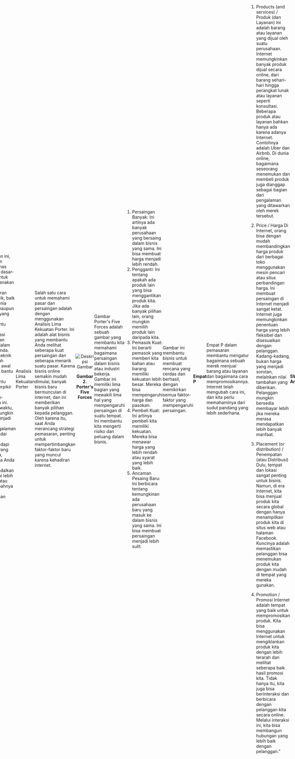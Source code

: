 # Modul Kuliah Minggu Ke 1 - Pengantar Pemasaran Digital

Dosen Pengampu : **Arif Wicaksono Septyanto**<br>

Tujuan :
- Mampu memahami pemasaran, pemasaran digital dan membedakan strategi bisnis dan strategi pemasaran 

## 1. Berpikir Startergy dan Kontek Pemasaran Digital
### 1.1 Pengantar

Bayangkan Anda sedang bermain catur. Ketika Anda memikirkan cara terbaik untuk bermain selama beberapa waktu, itu disebut strategi. Strategi ini memberitahu Anda arah yang paling baik untuk pergi. Ini juga memberi tahu Anda langkah-langkah apa yang harus Anda ambil untuk mencapai tujuan Anda dalam permainan.

Pikirkan tentang strategi ini seperti cara Anda berpikir saat bermain permainan atau berada dalam situasi sulit. Anda menggunakan kekuatan Anda dan situasi di sekitar Anda untuk membantu Anda menang atau berhasil.

Di dunia pemasaran, strategi dimulai dengan memahami apa yang ingin dicapai oleh bisnis. Ini bisa menjadi mencapai tujuan tertentu atau memecahkan masalah tertentu. Kemudian, strategi pemasaran mempertimbangkan situasi di mana bisnis beroperasi dan bersaing dengan yang lain. Kemudian, strategi ini menjelaskan cara-cara penting di mana bisnis dapat menjadi lebih baik daripada pesaingnya dan menambah nilai kepada pelanggan.

Pikirkan tentang ini seperti cara perusahaan memikirkan cara menjual produk atau layanan mereka. Mereka memikirkan cara terbaik untuk menarik pelanggan dan membuat bisnis mereka sukses. Dulu, saat TV baru muncul dan belum banyak diketahui, ada orang-orang yang khusus merencanakan cara beriklan di TV untuk suatu merek. Seiring berjalannya waktu, cara beriklan di TV ini menjadi bagian dari rencana pemasaran keseluruhan. Hal yang sama terjadi dengan dunia digital. Pemikiran tentang bagaimana menggunakan teknologi digital seharusnya sudah ada di dalam rencana pemasaran sejak awal. Di bab ini, kita akan membahas tentang rencana khusus untuk teknologi digital dan bagaimana teknologi ini mempengaruhi cara kita mendekati pelanggan dan menyelesaikan masalah pemasaran.

!!![] Bisnis adalah aktivitas ekonomi yang melibatkan produksi, distribusi, dan pertukaran barang atau jasa dengan tujuan untuk mendapatkan keuntungan. Tujuan utama dari bisnis adalah untuk menghasilkan pendapatan yang lebih besar daripada biaya yang dikeluarkan, sehingga menciptakan keuntungan.

### 1.2 Istilah dan Konsep

<!DOCTYPE html>
<html>
<head>
</head>
<body>

<table style="border-collapse: collapse; width: 50%; margin: auto; border: 1px solid black;">
    <tr style="background-color: #f2f2f2;">
        <th style="padding: 10px; text-align: left;">Istilah</th>
        <th style="padding: 10px; text-align: left;">Definisi</th>
    </tr>
    <tr>
        <td style="padding: 10px; border-bottom: 1px solid black;">Cluetrain Manifesto</td>
        <td style="padding: 10px; border-bottom: 1px solid black;">seperangkat 95 tesis yang diorganisir sebagai seruan untuk tindakan (CTA) bagi bisnis yang beroperasi dalam pasar yang baru terhubung. Dalam hal ini, "Cluetrain Manifesto" merupakan kumpulan gagasan yang mendorong bisnis untuk beradaptasi dengan lingkungan bisnis yang semakin terhubung dan berubah.</td>
    </tr>
    <tr>
        <td style="padding: 10px; border-bottom: 1px solid black;">Market share</td>
        <td style="padding: 10px; border-bottom: 1px solid black;">Pangsa pasar adalah dalam manajemen strategis dan pemasaran, persentase atau proporsi dari total pasar yang tersedia atau segmen pasar yang dilayani oleh sebuah perusahaan.</td>
    </tr>
    <tr>
        <td style="padding: 10px; border-bottom: 1px solid black;">Metric</td>
        <td style="padding: 10px; border-bottom: 1px solid black;">Satuan pengukuran</td>
    </tr>
    <tr>
        <td style="padding: 10px; border-bottom: 1px solid black;">Pay per click (PPC)</td>
        <td style="padding: 10px; border-bottom: 1px solid black;">Pay per click (PPC) adalah iklan di mana pengiklan hanya membayar untuk setiap kali klik pada iklan mereka, bukan untuk kesempatan iklan tersebut dilihat atau ditampilkan.</td>
    </tr>
    <tr>
        <td style="padding: 10px; border-bottom: 1px solid black;">Return on investment (ROI)</td>
        <td style="padding: 10px; border-bottom: 1px solid black;">rasio antara biaya dan keuntungan.</td>
    </tr>
    <tr>
        <td style="padding: 10px; border-bottom: 1px solid black;">Search engine optimisation (SEO)</td>
        <td style="padding: 10px; border-bottom: 1px solid black;">praktik yang bertujuan untuk meningkatkan peringkat sebuah situs web untuk kata kunci tertentu di mesin pencari.</td>
    </tr>
    <tr>
        <td style="padding: 10px; border-bottom: 1px solid black;">Short Message Service (SMS)</td>
        <td style="padding: 10px; border-bottom: 1px solid black;">pesan elektronik yang dikirim melalui jaringan seluler.</td>
    </tr>
    <tr>
        <td style="padding: 10px; border-bottom: 1px solid black;">Strategy</td>
        <td style="padding: 10px; border-bottom: 1px solid black;">seperangkat gagasan yang menguraikan bagaimana suatu lini produk atau merek akan mencapai tujuannya. Ini membimbing keputusan tentang cara membuat, mendistribusikan, mempromosikan, dan menentukan harga produk atau layanan tersebut.</td>
    </tr>
    <tr>
        <td style="padding: 10px;">Tactic</td>
        <td style="padding: 10px;">tindakan atau metode tertentu yang berkontribusi pada pencapaian suatu tujuan.</td>
    </tr>
</table>

</body>
</html>

### 1.3 Apa itu Pemasaran?

Pemasaran adalah tentang membuat orang ingin dan butuh produk, layanan, atau gagasan yang Anda miliki, dan memberikannya kepada mereka. Jika semua berjalan baik, keinginan ini akan berubah menjadi pembelian, dan pada akhirnya, uang masuk ke bisnis Anda.

Pada tahun 2012, Dr. Philip Kotler menggambarkan pemasaran sebagai "Ilmu dan seni untuk mengeksplorasi, menciptakan, dan memberikan nilai kepada pelanggan agar kebutuhan mereka terpenuhi dan bisnis bisa mendapatkan keuntungan. Pemasaran mencari tahu apa yang orang butuhkan dan inginkan. Ini juga mengukur seberapa besar pasar yang ditemukan dan potensi pendapatannya."

Asosiasi Pemasaran Amerika (AMA) mengatakan pemasaran adalah "Kegiatan, institusi, dan proses untuk menciptakan, berkomunikasi, menyampaikan, dan tukar-menukar penawaran yang berharga bagi pelanggan, klien, mitra, dan masyarakat."

Agar orang mau membeli produk atau layanan Anda, atau menganggap bisnis Anda lebih baik dari pesaing, Anda perlu memberikan manfaat dan nilai yang berguna bagi mereka. Cara Anda mendesain produk atau layanan juga bagian dari pemasaran. Nilai yang Anda berikan harus sepadan atau bahkan lebih besar daripada harga yang mereka bayar. Melakukan ini secara konsisten akan membuat orang semakin percaya dan setia pada merek Anda, dan akan membangun reputasi yang kuat.

### 1.4 Apa Itu Pemasaran Digital

Bagaimana pemasaran digital berhubungan dengan penjelasan ini? Sebenarnya, tidak ada perbedaan antara pemasaran 'biasa' dan pemasaran digital. Keduanya sama, hanya saja pemasaran digital melibatkan penggunaan media elektronik.
Pada akhirnya, tujuan dari semua jenis pemasaran adalah untuk menjaga dan memperluas basis pelanggan serta mendorong penjualan di masa depan. Alat komunikasi digital membantu menghubungkan dan membangun hubungan jangka panjang dengan pelanggan.
Apa itu yang dimaksud dengan 'digital'? Bud Caddell mendefinisikannya sebagai "Lapisan yang memungkinkan pengguna memilih pengalaman mereka sendiri di semua media, dan memberikan kemampuan kepada pemasar untuk menghubungkan media, mendapatkan umpan balik, mengulangi pesan, dan membangun hubungan" (Caddell, 2013). Dengan kata lain, 'digital' adalah cara untuk mengeksplorasi konten dan ide (bagi pengguna) serta menghubungkan dan memahami pelanggan (bagi pemasar).
Pemasaran digital punya kekuatan yang penting. Pertama, Anda bisa membagi audiens dengan sangat tepat, bahkan sampai mengetahui di mana mereka berada dan bagaimana mereka berinteraksi dengan merek sebelumnya. Ini artinya pesan yang Anda kirim bisa diatur sesuai dengan kebutuhan mereka.
Kedua, di dunia digital hampir semua hal bisa dihitung. Setiap kali pelanggan melakukan klik atau tindakan, bisa dihitung dengan baik. Anda bisa dengan jelas melihat bagaimana kampanye Anda berjalan, saluran apa yang memberikan hasil terbaik, dan di mana sebaiknya Anda fokus. Secara keseluruhan, kemampuan untuk mengumpulkan data tentang pengalaman pelanggan akan sangat membantu dalam mengambil keputusan yang didasarkan pada informasi yang akurat.

Pemasaran di Internet bisa mencakup segala hal. Mulai dari menempatkan dan mempromosikan produk serta layanan, hingga melakukan pembelian, distribusi, dan pelayanan. Internet memberikan banyak pilihan, pengaruh, dan kekuatan kepada konsumen. Merek-merek selalu punya cara baru untuk menjual, produk dan layanan baru untuk dijual, dan pasar-pasar baru untuk dituju.

Pemasaran digital membantu menciptakan keinginan dari konsumen dengan menggunakan daya tarik dari internet yang terhubung dan interaktif. Ini memungkinkan pertukaran uang, tapi lebih dari itu, memungkinkan pertukaran perhatian untuk mendapatkan nilai.

Pikirkan tentang ini seperti Anda sedang menukar sesuatu yang berharga.
Dalam pemasaran tradisional, kita menciptakan produk atau layanan yang dibutuhkan oleh orang, lalu menyediakannya. Tetapi dalam pemasaran digital, kita menciptakan keinginan baru pada orang melalui kekuatan internet, dan kemudian menciptakan solusi kreatif untuk memenuhi keinginan tersebut.

Merek yang ada di dunia internet bisa mendapatkan nilai yang berarti. Ini bisa berupa perhatian, waktu yang dihabiskan oleh konsumen untuk terlibat dengan merek, serta dukungan dari mereka. Bagi pengguna atau konsumen, nilai ini bisa ditambahkan dalam bentuk hiburan yang mereka nikmati, pengetahuan yang didapat dari konten yang bermanfaat, dan manfaat yang mereka peroleh dari produk atau layanan tersebut. Merek juga membangun rasa loyalitas di antara pengguna yang sungguh-sungguh menyukai produk atau layanan mereka. Namun, penting bagi merek untuk sejalan dengan nilai-nilai dan tujuan konsumen. Konsumen akan lebih cenderung menyukai produk dan layanan jika pengalaman yang mereka dapatkan sesuai dengan apa yang mereka butuhkan, bukan hanya apa yang merek ingin tampilkan.

### 1.5 Memahami Strategi Pemasaran

Sebelum kita bicara tentang strategi pemasaran, mari kita berhenti sejenak dan pikirkan tentang bisnis dan merek yang sedang kita bicarakan. Tujuan utama dari bisnis apapun sebenarnya adalah untuk menghasilkan uang, entah bagaimana caranya. Jadi, strategi bisnis ini bertanya, 'Apa tantangan bisnis kita yang membuat kita sulit mendapatkan lebih banyak pendapatan?' dan juga, 'Apa tujuan bisnis kita yang harus kita capai untuk menambah uang di rekening kita?'

Merek itu seperti 'wadah' yang membawa nilai di dalamnya. Merek ini memberikan alasan mengapa bisnis itu penting, apa tujuan bisnis itu, dan nilai apa yang bisnis tersebut berikan kepada orang.

Nah, bagaimana dengan definisi merek? Bayangkan merek sebagai tanda pengenal. Ini bisa berupa nama, gambar, simbol, atau fitur lain yang membuat barang atau layanan kita berbeda dari yang lain. Misalnya, merek adalah seperti 'alasan' mengapa seseorang memilih produk atau layanan kita dibandingkan dengan yang lain.

Lalu, bagaimana kita mengukur nilai dari merek? Nah, kita bisa melihat seberapa dikenalnya merek itu oleh orang. Apakah merek itu punya hubungan positif dan nilai yang dirasakan? Dan juga, seberapa setia orang kepada merek itu?

Setelah kita tahu jawaban-jawaban dari pertanyaan-pertanyaan ini, kita bisa merancang strategi pemasaran untuk mengatasi tantangan atau mencapai tujuan yang telah kita temukan.

Jadi, apa sih strategi pemasaran itu? Nah, tujuannya adalah menentukan hal paling mendasar tentang bisnis kita, lalu mencari cara mengatasi tantangan atau mencapai tujuan yang telah kita temukan. Strategi yang bagus melibatkan mengambil keputusan-keputusan yang cerdas tentang bagaimana cara mempromosikan merek, produk, atau layanan kita. Namun, ingat ya, merek yang mencoba menjadi 'semua hal' untuk semua orang bisa kehilangan fokus atau kejelasan tentang nilai yang dimiliki.

Contoh sederhana, bayangkan maskapai penerbangan baru. Mereka harus berpikir bagaimana caranya memberi nilai tambahan di pasar dan membedakan diri dari pesaing. Apakah mereka menawarkan penerbangan domestik atau internasional? Apakah mereka menargetkan pelancong anggaran atau pelancong bisnis internasional? Dan bagaimana cara mereka menyampaikan layanan ini? Setiap keputusan ini akan membawa mereka ke arah yang berbeda.

Tapi untuk membuat keputusan-keputusan ini, orang yang merancang strategi harus memahami kondisi di mana merek beroperasi. Mereka harus bertanya, 'Faktor-faktor apa yang mempengaruhi bisnis ini?' Nah, ini artinya mereka harus menganalisis empat hal: lingkungan, bisnis itu sendiri, pelanggan, dan pesaing.

Intinya, mereka perlu mengerti keadaan sekitar merek tersebut. Misalnya, bagaimana kondisi ekonomi global, atau perkembangan di industri mereka? Semua merek akan memiliki kondisi tertentu yang perlu diperhatikan, tergantung pada jenis produk atau layanannya.

Jadi, ketika mereka tahu bagaimana kondisi sekitar merek tersebut, mereka bisa merancang strategi pemasaran yang sesuai dengan tantangan atau tujuan yang ditemukan.

Tujuannya adalah mencapai pelanggan dengan pesan pemasaran yang tepat sesuai tahap perjalanan mereka. Misalnya, saat seseorang sedang menjelajahi, kita ingin memberikan pesan yang menginspirasi, tapi ketika mereka hampir siap membeli, pesan lebih fokus pada fitur dan keuntungan langsung, seperti harga yang lebih murah.

Pahami Pesaing
Yang penting juga adalah tahu siapa lagi yang berusaha menjangkau calon pelanggan Anda, apa yang mereka tawarkan, dan bagaimana Anda bisa menantang atau belajar dari mereka. Banyak pesaing menawarkan produk serupa kepada pelanggan, bahkan dengan produk yang mirip.

Penempatan merek membuat merek Anda unik di mata orang. Ini tidak mungkin dilakukan tanpa mengetahui cara pesaing meletakkan merek mereka.

Di Internet, pesaing Anda tidak hanya yang ingin mendapatkan uang pelanggan Anda, tetapi juga yang menarik perhatian mereka. Karena ada banyak konten digital yang dibuat setiap hari, sumber daya yang paling langka adalah waktu, perhatian, dan fokus.

Saat mempertimbangkan pesaing, juga perlu melihat apa yang bisa menggantikan produk Anda. Internet telah mengubah beberapa industri dengan cepat, artinya orang bisa langsung ke bisnis tanpa melalui perantara (seperti dalam industri perjalanan). Untuk tetap maju, perlu melihat potensi perubahan dalam industri Anda dan pemain yang ada sekarang.

Strategi Pemasaran Digital
Setelah Anda tahu apa tantangan atau tujuan bisnisnya, Anda bisa merencanakan cara menggunakan saluran digital untuk mencapainya.

Pemasaran digital seharusnya tidak terpisah dari strategi inti. Pemasaran digital mengadaptasi prinsip-prinsip pemasaran tradisional menggunakan kesempatan dan tantangan yang ditawarkan media digital.

Strategi pemasaran seharusnya selalu berkembang. Karena Internet memungkinkan umpan balik instan dan pengumpulan data, pemasar harus terus memperbaiki upaya pemasaran online mereka.

Pentingnya berpikir dari perspektif pengguna, artinya memikirkan kebutuhan pengguna dalam semua keputusan, saat membangun strategi pemasaran yang sukses. Pemasar modern memiliki banyak pilihan taktis dan juga cara unik untuk mengukur efektivitas strategi dan taktik yang dipilih. Digital memungkinkan interaksi dan keterlibatan konsumen lebih banyak daripada sebelumnya, jadi penting untuk memikirkan cara merek bisa menciptakan pengalaman interaktif bagi konsumen, bukan hanya mengirimkan pesan.

Kenyataan bahwa pemasaran digital sangat empiris adalah kekuatan utamanya. Segala sesuatu bisa diukur, dari tindakan, perilaku, hingga hasil. Alat analisis juga bisa digunakan untuk melihat perasaan pengguna terhadap hal-hal tertentu secara online.

Ini berarti pemasar harus terus mengukur dan beradaptasi untuk hasil terbaik. Dalam strategi apa pun, harus ada kerangka pengujian dan fleksibilitas dalam medium yang berubah seperti perilaku pengguna.

Jika kita lihat strategi sebagai 'rencana tindakan untuk mencapai tujuan tertentu', hasil yang diinginkan dari strategi pemasaran digital akan sejalan dengan tujuan atau tantangan pembangunan bisnis dan merek organisasi Anda secara keseluruhan. Misalnya, jika salah satu tujuan utama adalah mendapatkan klien baru, tujuan pemasaran digitalnya bisa berupa meningkatkan kesadaran merek secara online.

<div align="center">
  <img src="/Img/piramid.png" alt="Deskripsi Gambar" width="300" height="200">
  <p><strong>Gambar 1. Menggambarkan tentang pemahaman terhadap merek bisnis</strong></p>
</div>

Gambar ini berasal dari sumber yang disebut Noesis Marketing tahun 2011. Pada gambar tersebut, terdapat tampilan sebuah piramid yang memiliki tiga tingkat atau lapisan.

Pada lapisan paling atas piramid, terdapat kata "Understanding the business' brand" yang berarti memahami merek bisnis. Pada lapisan ini, Anda akan memahami apa arti dari merek bisnis tersebut, apa yang merek tersebut mencerminkan, dan asosiasi, gagasan, emosi, dan manfaat apa yang dikaitkan orang dengan merek tersebut. Ini membantu Anda menentukan apa yang membuat merek tersebut unik.

Di lapisan tengah piramid, terdapat gambar yang menunjukkan ilustrasi merek yang terletak di antara dua pilar yang mewakili "brand's identity and objectives" atau identitas dan tujuan merek. Ini mencerminkan pentingnya mengemas pesan pemasaran untuk mencerminkan identitas dan tujuan merek dengan baik.

Pada lapisan bawah piramid, terdapat tulisan "What makes it unique?" yang berarti apa yang membuatnya unik. Di sini, Anda akan mencari tahu apa yang membuat merek atau produk tersebut berbeda dari pesaing lainnya. Ini dikenal sebagai Unique Selling Point (USP) atau titik penjualan unik, yaitu ciri khas yang membuat produk atau layanan Anda lebih baik dari produk atau layanan pesaing.

Gambar tersebut secara keseluruhan menggambarkan pentingnya memahami identitas dan tujuan merek bisnis, serta menemukan keunikan yang bisa menjadi daya tarik utama dalam pesan pemasaran Anda.

### 1.6 Fondasi Strategi Pemasaran

Di bagian ini, kita akan membahas tentang dasar-dasar untuk merencanakan strategi pemasaran yang baik, baik itu di dunia online maupun offline, yang dapat membantu Anda mengatasi tantangan utama dalam bisnis Anda. Teknik-teknik ini adalah langkah awal dan alat bantu untuk membantu Anda berpikir tentang masalah-masalah ini. Seiring waktu, Anda mungkin akan menjadi lebih berpengalaman dan pandai dalam menghadapi situasi yang berbeda, sehingga Anda bisa mengandalkan teknik ini lebih sedikit atau mengubahnya sesuai kebutuhan Anda.

Analisis Lima Kekuatan Porter

Salah satu cara untuk memahami pasar dan persaingan adalah dengan menggunakan Analisis Lima Kekuatan Porter. Ini adalah alat bisnis yang membantu Anda melihat seberapa kuat persaingan dan seberapa menarik suatu pasar. Karena bisnis online semakin mudah dimulai, banyak bisnis baru bermunculan di internet, dan ini memberikan banyak pilihan kepada pelanggan. Oleh karena itu, saat Anda merancang strategi pemasaran, penting untuk mempertimbangkan faktor-faktor baru yang muncul karena kehadiran internet.

<div align="center">
  <img src="/Img/Porter’s%20Five%20Forces.png" alt="Deskripsi Gambar" width="300" height="200">
  <p><strong>Gambar 2. Porter's Five Forces</strong></p>
</div>


Gambar Porter's Five Forces adalah sebuah gambar yang membantu kita memahami bagaimana persaingan dalam bisnis atau industri bekerja. Gambar ini memiliki lima bagian yang mewakili lima hal yang mempengaruhi persaingan di suatu tempat. Ini membantu kita mengerti risiko dan peluang dalam bisnis.

1. Persaingan Banyak: Ini artinya ada banyak perusahaan yang bersaing dalam bisnis yang sama. Ini bisa membuat harga menjadi lebih rendah.
2. Pengganti: Ini tentang apakah ada produk lain yang bisa menggantikan produk kita. Jika ada banyak pilihan lain, orang mungkin memilih produk lain daripada kita.
3. Pemasok Kuat: Ini berarti pemasok yang memberi kita bahan atau barang memiliki kekuatan lebih besar. Mereka bisa mempengaruhi harga dan pasokan.
4. Pembeli Kuat: Ini artinya pembeli kita memiliki kekuatan. Mereka bisa menawar harga yang lebih rendah atau syarat yang lebih baik.
5. Ancaman Pesaing Baru: Ini berbicara tentang kemungkinan ada perusahaan baru yang masuk ke dalam bisnis yang sama. Ini bisa membuat persaingan menjadi lebih sulit.

Gambar ini membantu bisnis untuk membuat rencana yang cerdas dan berhasil, dengan memikirkan semua faktor-faktor yang mempengaruhi persaingan.

#### Empat P

Empat P dalam pemasaran membantu mengatur bagaimana sebuah merek menjual barang atau layanan dan bagaimana cara mempromosikannya. Internet telah mengubah cara ini, dan kita perlu memahaminya dari sudut pandang yang lebih sederhana.

1. Products (and services) / Produk (dan Layanan)
Ini adalah barang atau layanan yang dijual oleh suatu perusahaan. Internet memungkinkan banyak produk dijual secara online, dari barang sehari-hari hingga perangkat lunak atau layanan seperti konsultasi. Beberapa produk atau layanan bahkan hanya ada karena adanya Internet. Contohnya adalah Uber dan Airbnb. Di dunia online, bagaimana seseorang menemukan dan membeli produk juga dianggap sebagai bagian dari pengalaman yang ditawarkan oleh merek tersebut.

2. Price / Harga
Di Internet, orang bisa dengan mudah membandingkan harga produk dari berbagai toko menggunakan mesin pencari atau situs perbandingan harga. Ini membuat persaingan di Internet menjadi sangat ketat. Internet juga memungkinkan penentuan harga yang lebih fleksibel dan disesuaikan dengan pelanggan. Kadang-kadang, bukan harga yang menjadi sorotan, melainkan nilai tambahan yang diberikan. Pelanggan mungkin bersedia membayar lebih jika mereka merasa mendapatkan lebih banyak manfaat.

3. Placement (or distribution) / Penempatan (atau Distribusi)
Dulu, tempat dan lokasi sangat penting untuk bisnis. Namun, di era Internet, kita bisa menjual produk kita secara global dengan hanya menampilkan produk kita di situs web atau halaman Facebook. Kuncinya adalah memastikan pelanggan bisa menemukan produk kita dengan mudah di tempat yang mereka gunakan.

4. Promotion / Promosi
Internet adalah tempat yang baik untuk mempromosikan produk. Kita bisa menggunakan Internet untuk mengiklankan produk kita dengan lebih terarah dan melihat seberapa baik hasil promosi kita. Tidak hanya itu, kita juga bisa berinteraksi dan berbicara dengan pelanggan kita secara online. Melalui interaksi ini, kita bisa membangun hubungan yang lebih baik dengan pelanggan."

#### SWOT Analysis

Analisis SWOT (Strengths, Weaknesses, Opportunities, Threats) adalah cara bagus untuk memahami bisnis Anda dan pasar yang Anda hadapi. Ini adalah alat yang membantu Anda melihat kekuatan, kelemahan, peluang, dan ancaman dalam bisnis Anda. Anda dapat membayangkan ini seperti membuat daftar apa yang baik dan kuat dalam bisnis Anda, apa yang perlu diperbaiki, peluang apa yang bisa Anda ambil, dan apa yang mungkin menjadi masalah.

Misalnya, jika ada hal-hal yang tidak berjalan baik dalam bisnis Anda, Anda bisa memikirkan cara untuk mengatasi masalah-masalah itu. Jika ada peluang yang bisa dimanfaatkan, Anda bisa mencari cara untuk mendapatkan manfaat dari situasi itu. Hal ini membantu Anda merencanakan langkah-langkah yang lebih baik dalam bisnis Anda.

Ingatlah bahwa setiap bisnis memiliki kekuatan dan kelemahan, serta peluang dan ancaman. Tugas Anda adalah memaksimalkan kekuatan dan peluang, serta mengatasi atau menghindari kelemahan dan ancaman. Analisis SWOT membantu Anda merencanakan strategi pemasaran dan bisnis dengan lebih baik.

## 1.8 Membentuk Rencana Pemasaran Digital

Bayangkan setiap kegiatan dengan tujuan akhirnya seperti memenangkan perang, membangun kota, atau menjual produk. Semua ini seharusnya memiliki panduan atau rencana yang diikuti oleh semua orang dalam tim. Nah, dalam pemasaran digital, tidak ada satu cara pasti yang cocok untuk semua. Setiap bisnis harus membuat rencana sendiri yang sesuai. Tetapi, kita punya pertanyaan yang bisa membantu Anda dalam proses ini.

Suatu rencana harus mencakup informasi tentang siapa Anda dan siapa yang bukan bagian dari target Anda. Ini juga harus menjelaskan apa yang Anda tawarkan dan kepada siapa, serta mengapa dan bagaimana Anda melakukannya. Langkah-langkah dan pertanyaan di bawah ini mencakup hal-hal yang perlu diingat oleh organisasi saat membuat dan melaksanakan rencana pemasaran yang akan mencapai tujuan pemasaran dan mengatasi masalah yang dihadapi.

1. Konteks
Langkah pertama dalam membuat rencana yang sukses adalah memahami situasi organisasi dan orang-orang yang terlibat. Ini sudah dibahas sebelumnya dalam bagian pemasaran, tapi kita ulang sekali lagi.
- Apa situasi di mana Anda beroperasi (faktor PESTLE) dan bagaimana ini mungkin berubah di masa depan?
- Siapa Anda, mengapa merek Anda penting, dan apa yang membuat merek Anda berguna dan berharga?
- Siapa pelanggan Anda, dan apa yang mereka butuhkan, inginkan, dan idamkan?
- Siapa pesaing Anda? Ini bisa saja lebih dari organisasi yang bersaing dengan Anda dalam hal harga dan produk. Ini juga bisa berupa persaingan dalam hal waktu dan perhatian. Riset pasar yang baik akan memberikan jawaban atas pertanyaan-pertanyaan ini.

2. Pertukaran Nilai
Setelah memahami situasi pasar, langkah selanjutnya adalah memahami nilai unik yang bisa Anda berikan di pasar. Ini bisa diartikan sebagai apa yang Anda tawarkan yang unik di pasaran tersebut. Penting untuk mengenali nilai tambahan yang mendukung janji nilai merek Anda, yang mungkin unik dalam dunia digital. Apa tambahan, selain produk atau layanan dasar, yang Anda tawarkan kepada pelanggan?
Internet menawarkan banyak cara untuk menciptakan nilai ini. Namun, apa yang dianggap "bernilai" bergantung pada pelanggan Anda, jadi sangat penting untuk menyelidiki pengguna Anda dan memahami apa yang mereka inginkan dan butuhkan. Dengan data yang tepat, Anda bisa mengembangkan nilai ini seiring berjalannya waktu.

3. Tujuan
Saat menetapkan tujuan pemasaran digital, ada empat hal kunci yang perlu dipertimbangkan: tujuan, taktik, indikator kinerja utama (KPU), dan target. Mari kita lihat satu per satu.
Tujuan
Tujuan sangat penting dalam setiap upaya pemasaran. Tanpa tujuan, rencana Anda akan seperti berjalan tanpa arah atau tujuan akhir yang jelas. Penting untuk berhenti sejenak dan bertanya pada diri sendiri, "Mengapa kita melakukan semua ini? Apa tujuan atau hasil akhir yang ingin kita capai?"
- Apa yang ingin Anda capai?
- Bagaimana Anda akan tahu jika berhasil?
Kadang-kadang, kata "tujuan" bisa digunakan dalam situasi yang berbeda dengan arti yang sedikit berbeda. Ingatlah bahwa tujuan dari sebuah situs web atau kampanye online sejalan dengan hasil strategis bisnis Anda. Tujuan kampanye mungkin adalah untuk meningkatkan kesadaran akan bisnis baru atau meningkatkan penjualan produk. Tujuan ini menjawab pertanyaan, "Apa yang ingin kita capai dengan kampanye pemasaran ini?" Sebagai contoh, tujuan bisa saja meningkatkan penjualan produk, meningkatkan kesadaran merek, atau meningkatkan lalu lintas situs web. Tujuan bisnis (hal yang akan dilakukan atau tidak dilakukan oleh bisnis Anda) dan tujuan pemasaran (perubahan perilaku pelanggan yang ingin dicapai oleh bisnis Anda) itu tidak sama!
Tujuan perlu memenuhi prinsip SMART:

- Spesifik – tujuan harus jelas dan terperinci, bukan kabur dan umum.
- Measurable – tujuan harus bisa diukur sehingga Anda bisa menilai apakah tujuan itu tercapai atau tidak.
- Attainable – tujuan harus sesuatu yang bisa dicapai oleh merek Anda, berdasarkan sumber daya yang ada.
- Realistic – tujuan juga harus masuk
- Terikat Waktu – akhirnya, tujuan harus terhubung dengan periode waktu tertentu.

### Tujuan

Tujuan dalam analitik web adalah tindakan atau tingkah laku yang ingin kita lihat dari pengguna di situs web atau dalam kampanye. Misalnya, mereka bisa melakukan pembelian, mendaftar newsletter, atau melihat beberapa halaman di satu kunjungan. Tindakan ini yang kita sebut sebagai "konversi". Tujuan ini berasal dari tujuan besar kita dan menjawab pertanyaan, "Apa yang perlu pengguna lakukan agar kita mencapai tujuan kita?"

### Taktik

Taktik adalah cara spesifik yang kita gunakan untuk mencapai tujuan. Misalnya, membuat newsletter berbasis retensi, memiliki halaman Facebook, atau menerapkan sistem manajemen hubungan pelanggan (CRM). Kadang-kadang, kita memerlukan beberapa taktik yang bekerja bersama-sama untuk mencapai tujuan. Meskipun taktik bisa berubah, tujuan tetap fokus. Kita akan membahas taktik ini lebih rinci nanti.

### Indikator Kinerja Utama (KPU)

KPU adalah angka-angka yang digunakan untuk menunjukkan apakah taktik kita berhasil atau tidak. Ada banyak angka yang bisa kita lihat, dan kita memilih yang penting agar fokus pada hal-hal yang benar-benar berpengaruh pada kampanye kita. KPU ini erat hubungannya dengan tujuan, dan menjawab pertanyaan, "Data apa yang perlu kita lihat untuk mengetahui apakah tujuan kita tercapai?" Misalnya, jika tujuan kita adalah meningkatkan kunjungan di situs web, kita bisa melihat jumlah pengunjung, persentase pengunjung baru, dan berapa lama mereka tinggal di situs.

<div align="center">
  <img src="/Img/objectives,goal,KPIs.png" alt="Deskripsi Gambar" width="300" height="200">
  <p><strong>Gambar 3. Objectives, goals and KPIs. Adapted from Kaushik, 2010.</strong></p>
</div>


### Sasaran

Sasaran adalah nilai-nilai spesifik yang kita tetapkan untuk KPU dalam jangka waktu tertentu. Ini adalah angka yang harus dicapai oleh KPU agar kampanye dianggap berhasil. Misalnya, jika kita punya KPU tentang jumlah langganan newsletter, maka kita bisa punya sasaran seperti "100 langganan setiap bulan". Jika kita mencapai atau melebihi sasaran, itu berarti kita berhasil; jika tidak, kita perlu memikirkan cara untuk mencapai tujuan tersebut.

Ketika menetapkan tujuan dan sasaran, kita harus memperhatikan juga perilaku pelanggan yang mungkin berpengaruh pada cara kita mengukur keberhasilan. Misalnya, mereka mungkin mengklik iklan online dan berkunjung ke situs web, tapi akhirnya membeli di toko fisik. Oleh karena itu, kita perlu mempertimbangkan semua ini agar bisa mengukur dampak digital dengan benar.

**contoh**

Contohnya begini:

Tujuan yang SMART:
- Meningkatkan jumlah penjualan melalui toko online sebanyak 10% dalam waktu enam bulan ke depan.

Langkah yang diambil:

1. Menggunakan iklan pencarian.
2. Menggunakan media sosial seperti halaman Facebook merek.

Ukuran yang digunakan untuk mengukur keberhasilan langkah-langkah di atas:

1. Untuk iklan pencarian - jumlah orang yang datang ke toko online melalui hasil pencarian, biaya yang dikeluarkan untuk setiap kali iklan diklik.
2. Untuk halaman Facebook merek - jumlah komentar dan berbagi pada posting khusus kampanye di halaman tersebut.

Sasaran yang ingin dicapai untuk masing-masing langkah di atas:

1. Untuk iklan pencarian - mendapatkan 1.000 orang yang datang melalui hasil pencarian dalam sebulan pertama, dengan peningkatan 10% setiap bulannya setelahnya.
2. Untuk halaman Facebook merek - mendapatkan 50 komentar dan 10 berbagi pada posting khusus kampanye setiap minggunya.

4. Taktik dan Evaluasi
Banyak alat dan taktik digital tersedia setelah Anda telah menentukan tujuan pemasaran digital Anda. Setiap taktik memiliki keunggulan masing-masing – misalnya, akuisisi (mendapatkan pelanggan baru) mungkin paling baik dilakukan melalui iklan pencarian, sementara surel adalah salah satu alat paling efektif untuk menjual lebih banyak produk kepada pelanggan yang sudah ada. Tabel di bawah ini menguraikan beberapa taktik paling populer yang tersedia bagi pemasar digital dan hasil yang mungkin tercapai. Ini akan dijelaskan dengan lebih rinci dalam bagian "Engage" dari buku ini.

Tabel. Taktik Pemasaran

<!DOCTYPE html>
<html>
<head>
<style>
  body {
    display: flex;
    justify-content: center;
    align-items: center;
    height: 100vh;
    margin: 0;
  }
  table {
    border-collapse: collapse;
    width: 50%;
  }
  th, td {
    border: 1px solid black;
    padding: 8px;
    text-align: center;
  }
  tr:nth-child(odd) {
    background-color: lightgray;
  }
  tr:nth-child(even) {
    background-color: white;
  }
</style>
</head>
<body>

<table>
  <tr>
    <th>Taktik</th>
    <th>Hasil</th>
  </tr>
  <tr>
    <td>SEO</td>
    <td>Mempertahankan Pelanggan dan Pencarian Pelanggan baru
  <tr>
    <td>ni adalah praktik untuk membuat situs web lebih baik agar mendapatkan peringkat lebih tinggi di halaman hasil pencarian mesin pencari untuk kata-kata yang berkaitan. SEO melibatkan pembuatan konten yang sesuai, baru, dan mudah digunakan oleh pengguna, yang kemudian diindeks oleh mesin pencari dan ditampilkan ketika orang mencari kata-kata yang berhubungan dengan produk atau layanan yang Anda tawarkan.</td>
    <td>SEO memiliki peran penting dalam mendapatkan pelanggan baru, karena ini memastikan penawaran organisasi Anda muncul dalam hasil pencarian, sehingga Anda bisa menjangkau calon pelanggan. Sebuah situs yang dioptimalkan untuk mesin pencari juga menjadi situs yang jelas, relevan, dan dirancang dengan baik. Semua ini menciptakan pengalaman pengguna yang baik, yang berarti bahwa SEO juga memiliki peran dalam mempertahankan pelanggan yang sudah ada.
</td>
  </tr>
  <tr>
    <td>iklan pencarian</td>
    <td>Penjualan, Pemertahanan Pelanggan, dan Akuisisi Pelanggan</td>
  </tr>
  <tr>
    <td>Dalam iklan bayar per klik atau iklan pencarian, pengiklan hanya membayar ketika seseorang mengklik iklan mereka. Iklan-iklan ini muncul di halaman hasil pencarian mesin pencari.</td>
    <td>Keunggulan dari iklan pencarian adalah bahwa ia berbasis kata kunci. Ini berarti iklan akan muncul sebagai respons terhadap kata kunci pencarian yang dimasukkan oleh konsumen. Karenanya, iklan ini berperan dalam penjualan, akuisisi, dan pemertahanan pelanggan. Ini memungkinkan pengiklan untuk mencapai orang-orang yang sudah dalam siklus pembelian atau sedang menunjukkan minat pada apa yang mereka tawarkan.</td>
  </tr>
  <tr>
    <td>iklan daring </td>
    <td>Pembentukan Merek dan Akuisisi</td>
  </tr>
  <tr>
    <td>Iklan daring mencakup iklan di seluruh area Internet - iklan di daring. Iklan ini bisa lebih interaktif dan karenanya kurang mengganggu dibandingkan surel, iklan di jejaring sosial dan perangkat seluler, serta iklan tampilan pada iklan daring tradisional atau statis, karena pengguna dapat memilih untuk berinteraksi dengan situs web biasa.</td>
    <td>Tujuan utama dari iklan daring adalah meningkatkan kesadaran merek secara online. Iklan ini bisa lebih interaktif dan karena itu kurang mengganggu dibandingkan iklan daring tradisional atau statis, karena pengguna dapat memilih untuk berinteraksi dengan iklan tersebut atau tidak. Iklan daring dapat ditargetkan ke lokasi fisik, bidang subjek, perilaku pengguna sebelumnya, dan banyak lagi.</td>
  </tr>
  <tr>
    <td>pemasaran afiliasi</td>
    <td>Penjualan dan Pembentukan Merek</td>
  </tr>
  <tr>
    <td>Pemasaran afiliasi adalah sistem imbalan di mana pemberi referensi diberi 'komisi penemuan' untuk setiap referensi yang mereka berikan</td>
    <td>Pemasaran afiliasi daring secara luas digunakan untuk mempromosikan situs web e-commerce, dengan para pemberi referensi mendapatkan imbalan untuk setiap pengunjung, pelanggan, atau pelanggan yang diperoleh melalui upaya mereka. Ini adalah taktik yang berguna untuk membangun merek dan akuisisi</td>
  </tr>
  <tr>
    <td>Video Pemasaran</td>
    <td>Pembentukan Merek, Pemertahanan Pelanggan, dan Penciptaan Nilai</td>
  </tr>
  <tr>
    <td>Pemasaran melalui video melibatkan pembuatan konten video. Ini bisa berupa iklan video langsung, atau bisa juga menjadi pemasaran konten yang bernilai dan bermanfaat.</td>
    <td>Karena sangat interaktif dan menarik, pemasaran melalui video sangat bagus untuk menarik dan mempertahankan perhatian pelanggan. Jika dilakukan dengan benar, pemasaran ini memberikan nilai nyata - dalam bentuk informasi, hiburan, atau inspirasi - dan meningkatkan citra merek di mata publik.</td>
  </tr>
  <tr>
    <td>Sosial Media</td>
    <td>Pembentukan Merek, Penciptaan Nilai, dan Partisipasi</td>
  </tr>
  <tr>
    <td>Media sosial adalah media dalam bentuk teks, visual, dan audio, yang dapat dibagikan secara daring. Ini telah mengubah wajah pemasaran dengan memungkinkan kolaborasi dan hubungan secara cara yang belum pernah ditawarkan oleh saluran lain.</td>
    <td>Dari sudut pandang strategis, media sosial berguna untuk membangun merek, meningkatkan kesadaran tentang merek dan kisahnya, serta mendorong pelanggan untuk terlibat dengan merek. Sifat yang bisa dibagikan dan diakses dari platform media sosial memungkinkan merek berkomunikasi dan berinteraksi langsung dengan pelanggan mereka. Media sosial juga memberikan merek cara untuk berinteraksi dengan pelanggan mereka, bukan hanya sekadar melakukan siaran kepada mereka.</td>
  </tr>
  <tr>
    <td>Email Pemasaran</td>
    <td>Pemertahanan Pelanggan dan Penciptaan Nilai</td>
</tr>
<tr>
<td>Pemasaran melalui surel adalah bentuk pemasaran langsung yang mengirimkan pesan-pesan berbasis komersial dan konten kepada audiens. Ini sangat efektif secara biaya, sangat terarah, dapat disesuaikan dalam skala besar, dan sepenuhnya dapat diukur - semua ini menjadikannya salah satu taktik pemasaran digital paling kuat.</td>
<td>Pemasaran melalui surel adalah alat untuk membangun hubungan dengan calon pelanggan dan pelanggan yang sudah ada melalui konten berharga dan pesan promosi. Ini seharusnya meningkatkan pemertahanan dan nilai dari pelanggan-pelanggan ini, pada akhirnya mengarah pada keuntungan yang lebih besar bagi organisasi secara keseluruhan. Basis data surel yang ditargetkan dan tersegmentasi memungkinkan merek untuk mengarahkan pesan kepada sektor tertentu dari basis pelanggan mereka guna mencapai hasil terbaik.</td>
</tr>
</table>
</body>
</html>

Saat tujuan dan taktik telah ditetapkan, hal ini sebaiknya diperiksa ulang dan dievaluasi kembali sesuai dengan kebutuhan dan sumber daya organisasi Anda, untuk memastikan strategi Anda berada pada jalur yang tepat dan tidak ada peluang yang terlewatkan.

5. Penyempurnaan Berkelanjutan

Semakin penting bagi merek-merek untuk bersifat dinamis, fleksibel, dan tanggap dalam pemasaran online. Setiap minggu muncul taktik dan platform baru, perilaku pelanggan berubah seiring waktu, dan kebutuhan serta keinginan orang terhadap merek berkembang seiring hubungan mereka tumbuh. Proses perubahan yang berkelanjutan ini perlu dipertimbangkan sejak awal merancang strategi, agar taktik dan strategi bisa disesuaikan dan dioptimalkan seiring berjalannya waktu. Pada dasarnya, strategi pemasaran digital seharusnya berjalan secara berulang, inovatif, dan terbuka terhadap perkembangan.

Memahami pengalaman pengguna dan perjalanan pengguna menjadi sangat penting dalam membangun merek yang sukses. Sebaiknya alokasi anggaran dilakukan sejak awal untuk menganalisis data pengguna dan meningkatkan jalur konversi. Pemikiran sosial dan inovasi yang terinformatif dari sudut pandang sosial juga sangat berharga dan sangat cocok di ruang online. Wawasan yang didorong oleh interaksi sosial bisa digunakan untuk memberikan informasi dalam pengambilan keputusan strategis di organisasi, mulai dari rencana produk hingga rencana layanan. Merek-merek tidak hanya sekadar berada di media sosial, tetapi menggunakan media tersebut secara aktif, sejalan dengan tujuan yang dapat dijalankan dan ukuran pencapaiannya. Hal ini sangat penting dalam membuktikan pengembalian investasi (ROI) dan memahami peluang serta risiko di pasar.

Mengelola proses belajar secara terus-menerus (mendapatkan pengetahuan dari mengevaluasi kinerja taktik Anda, yang dapat digunakan untuk memperbaiki strategi) bisa menantang. Ini karena siklus pengembangan merek sering bergerak lebih lambat dibandingkan hasil yang Anda lihat secara real-time di dunia online. Oleh karena itu, penting untuk mencari cara agar strategi Anda dapat bergerak cepat, kreatif, dan proaktif, daripada lambat, dapat diprediksi, dan reaktif. Data yang terkumpul mengenai kesuksesan strategi pemasaran Anda sebaiknya menjadi bagian dari informasi yang lebih luas untuk membantu pengambilan keputusan bisnis.

### 1.9 Studi Kasus - Vets Now - Merawat Merek

**Ringkasan**
Vets Now, sebuah layanan dokter hewan darurat terkenal di industri di Inggris, ingin menjadi merek pilihan di antara konsumen dan dokter hewan.

**Tantangan**
Vets Now menyediakan layanan dokter hewan darurat kepada banyak praktik dokter hewan di Inggris. Tetapi, dengan semakin banyak klinik dokter hewan darurat lokal dan klinik harian yang juga menawarkan layanan di luar jam kerja, Vets Now merasa bersaing sangat ketat. Mereka ingin dikenal oleh pemilik hewan peliharaan sebagai pilihan utama ketika hewan peliharaan membutuhkan perawatan darurat. Tapi, kesadaran akan merek Vets Now di kalangan pemilik hewan peliharaan masih kurang (meskipun banyak praktik dokter hewan di Inggris menggunakan layanan ini). Merek ini juga memiliki beberapa sub-merek yang tidak selaras, yang membuat pemilik hewan peliharaan menjadi bingung.

**Solusi**
Vets Now menyadari bahwa mereka perlu mengkaji kembali tujuan inti merek mereka. Mereka mengadakan pertemuan untuk mengidentifikasi hal utama yang membuat merek mereka berbeda. Mereka menyadari bahwa perawatan darurat adalah inti dari layanan mereka. Setelah itu, mereka ingin menampilkan merek mereka sebagai pilihan utama bagi pemilik hewan peliharaan dalam situasi darurat.

Untuk lebih memahami pelanggan mereka, Vets Now melakukan survei dan wawancara dengan lebih dari 1.000 pemilik hewan peliharaan. Mereka menemukan bahwa pemilik hewan peliharaan mengharapkan perawatan yang baik seperti layanan manusia. Oleh karena itu, Vets Now berfokus pada memberikan perawatan dan dukungan emosional yang baik bagi hewan peliharaan.

Merek juga menemukan tiga cara orang berinteraksi dengan merek mereka:

- Melalui pencarian online - mencari layanan dokter hewan darurat
- Disarankan oleh dokter hewan lain
- Berinteraksi dengan pemilik hewan peliharaan lain dan konten online.

Dengan informasi ini, Vets Now memutuskan untuk menyatukan merek mereka dengan cara yang lebih jelas dan mudah dimengerti. Merek juga merancang prinsip-prinsip utama merek mereka dan menggunakannya dalam semua komunikasi. Mereka juga mengubah tampilan dan nada suara komunikasi mereka agar lebih bersahabat dan ramah.

Perubahan dalam merek ini diterapkan pada situs web, klinik dan rumah sakit Vets Now, dan kampanye pemasaran digital dan cetak. Merek juga membuat konten yang sesuai dengan audiens, seperti rencana darurat jika hewan peliharaan sakit atau kecelakaan, bahaya yang ada di rumah saat liburan Natal, dan cara menjaga hewan peliharaan tetap bahagia dan sehat. Konten ini dibuat berdasarkan penelitian yang mendalam tentang pemilik hewan peliharaan dan diharapkan bisa relevan dan bermanfaat bagi mereka.

**Hasilnya**
Penelitian dan strategi yang dihasilkan memastikan kesadaran merek di kalangan pelanggan meningkat. Setelah kampanye dan perubahan merek, 59% dari responden memiliki pengingatan spontan tentang Vets Now, naik 20% dari sebelum kampanye. Dalam sampel responden, kecenderungan untuk menggunakan layanan Vets Now setelah kampanye naik 138% dari sebelumnya. Ini merupakan indikator yang kuat terhadap performa yang positif.
Situs web baru juga mengalami penurunan tingkat pentalan sebesar 23% dalam 5 hari setelah diluncurkan, menunjukkan bahwa merek sekarang lebih sesuai dengan apa yang pengguna cari.
Pentingnya melihat ulang merek Anda dan benar-benar menyelidiki pelanggan Anda jelas terlihat dalam studi kasus ini. Ini menunjukkan bagaimana merek B2B dapat memposisikan diri sebagai B2C dengan analisis dan strategi yang tepat. Menetapkan tujuan Anda dengan jelas, melakukan penelitian yang diperlukan, dan mengidentifikasi bagaimana cara berinteraksi dengan pelanggan Anda melalui semua titik kontak sangat penting dalam strategi pemasaran (Marketing Society, 2017).

### 1.10: Garis Besar
Semua bab dalam buku ini terkait dengan strategi pemasaran digital, dengan cara tertentu.
Strategi bisnis dan merek yang kuat seharusnya menjadi titik awal dari setiap usaha pemasaran, dan Anda sebaiknya selalu memperhatikannya saat mengembangkan kampanye khusus, platform, dan pendekatan tertentu. Pada akhirnya, Anda harus selalu ingat bahwa Anda berusaha untuk mencapai audiens yang dipilih dengan berkomunikasi kepada mereka dengan cara yang paling efektif, untuk membangun hubungan jangka panjang yang bermanfaat dan menguntungkan.
Sementara strategi membantu Anda memahami pertanyaan yang seharusnya Anda ajukan, data yang dikumpulkan di seluruh bisnis Anda, termasuk riset pasar, memberikan informasi yang Anda butuhkan untuk menjawab pertanyaan-pertanyaan tersebut.

### 1.11 Strategi Pemasaran Digital (Latihan)
Pertanyaan Studi Kasus

1. Apa strategi merek baru dari Vets Now?
2. Mengapa penting bagi Vets Now untuk melakukan penelitian pelanggan yang begitu luas?
3. Dapatkah dikatakan bahwa studi kasus ini membahas tentang strategi bisnis daripada strategi pemasaran?
4. Mengapa penting untuk mempertimbangkan konteks bisnis saat merencanakan strategi pemasaran Anda?
5. Bagaimana Internet mempengaruhi pemasaran dan model yang kita gunakan untuk memahaminya?'
6. Apakah Anda setuju dengan gagasan bahwa pelanggan memiliki kekuatan lebih besar daripada sebelum komunikasi digital begitu mendominasi? Jelaskan jawaban Anda.